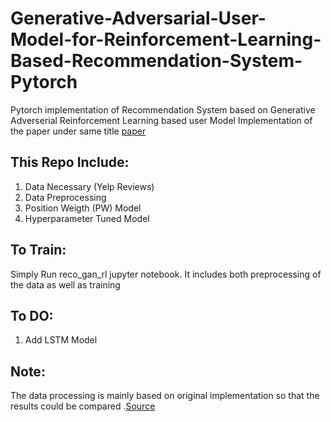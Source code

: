 # Generative-Adversarial-User-Model-for-Reinforcement-Learning-Based-Recommendation-System-Pytorch
Pytorch implementation of Recommendation System based on Generative Adverserial Reinforcement Learning based user Model
Implementation of the paper under same title  [paper](http://proceedings.mlr.press/v97/chen19f/chen19f.pdf)

## This Repo Include:
1. Data Necessary (Yelp Reviews)
2. Data Preprocessing
3. Position Weigth (PW) Model
4. Hyperparameter Tuned Model


## To Train:
Simply Run reco_gan_rl jupyter notebook. It includes both preprocessing of the data as well as training

## To DO:
1. Add LSTM Model

## Note:
The data processing is mainly based on original implementation so that the results could be compared .[Source](https://github.com/xinshi-chen/GenerativeAdversarialUserModel)
